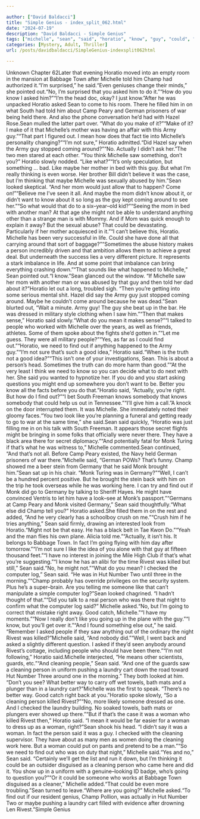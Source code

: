 ```yaml
---

author: ["David Baldacci"]
title: "Simple Genius - index_split_062.html"
date: "2024-07-19"
description: "David Baldacci - Simple Genius"
tags: ["michelle", "sean", "said", "horatio", "know", "guy", "could", "around", "like", "person", "asked", "make", "might", "find", "monk", "cleaning", "woman", "champ", "army", "mean", "saw", "maybe", "mom", "people", "going"]
categories: [Mystery, Adult, Thriller]
url: /posts/davidbaldacci/SimpleGenius-indexsplit062html

---
```



Unknown
Chapter 62Later that evening Horatio moved into an empty room in the mansion at Babbage Town after Michelle told him Champ had authorized it.“I’m surprised,” he said.“Even geniuses change their minds,” she pointed out.“No, I’m surprised that you asked him to do it.”“How do you know I asked him?”“I’m the head doc, okay? I just know.”After he was unpacked Horatio asked Sean to come to his room. There he filled him in on what South had told him about Camp Peary and German prisoners of war being held there. And also the phone conversation he’d had with Hazel Rose.Sean mulled the latter part over. “What do you make of it?”“Make of it? I make of it that Michelle’s mother was having an affair with this Army guy.”“That part I figured out. I mean how does that fact tie into Michelle’s personality changing?”“I’m not sure,” Horatio admitted.“Did Hazel say when the Army guy stopped coming around?”“No. Actually I didn’t ask her.”The two men stared at each other. “You think Michelle saw something, don’t you?” Horatio slowly nodded. “Like what?”“It’s only speculation, but something … bad. Like maybe her mother in bed with this guy. But what I’m really thinking is even worse. Her brother Bill didn’t believe it was the case, but I’m thinking that maybe Michelle was sexually abused by him.”Sean looked skeptical. “And her mom would just allow that to happen? Come on!”“Believe me I’ve seen it all. And maybe the mom didn’t know about it, or didn’t want to know about it so long as the guy kept coming around to see her.”“So what would that do to a six–year–old kid?”“Seeing the mom in bed with another man? At that age she might not be able to understand anything other than a strange man is with Mommy. And if Mom was quick enough to explain it away? But the sexual abuse? That could be devastating. Particularly if her mother acquiesced in it.”“I can’t believe this, Horatio. Michelle has been very successful in life. Could she have done all that carrying around that sort of baggage?”“Sometimes the abuse history makes a person incredibly driven and that ambition allows them to achieve a great deal. But underneath the success lies a very different picture. It represents a stark imbalance in life. And at some point that imbalance can bring everything crashing down.”“That sounds like what happened to Michelle,” Sean pointed out.“I know.”Sean glanced out the window. “If Michelle saw her mom with another man or was abused by that guy and then told her dad about it?”Horatio let out a long, troubled sigh. “Then you’re getting into some serious mental shit. Hazel did say the Army guy just stopped coming around. Maybe he couldn’t come around because he was dead.”Sean blurted out, “Wait a minute. Army guy! The guy she beat up in the bar. He was dressed in military style clothing when I saw him.”“Then that makes sense,” Horatio said slowly.“What do you mean it makes sense?”“I talked to people who worked with Michelle over the years, as well as friends, athletes. Some of them spoke about the fights she’d gotten in.”“Let me guess. They were all military people?”“Yes, as far as I could find out.”“Horatio, we need to find out if anything happened to the Army guy.”“I’m not sure that’s such a good idea,” Horatio said.“When is the truth not a good idea?”“This isn’t one of your investigations, Sean. This is about a person’s head. Sometimes the truth can do more harm than good.”“At the very least I think we need to know so you can decide what to do next with her. She said you wanted to hypnotize her. If you do and you start asking questions you might end up somewhere you don’t want to be. Better you know all the facts before you do that.”Horatio said, “Actually, you’re right. But how do I find out?”“I bet South Freeman knows somebody that knows somebody that could help us out in Tennessee.”“I’ll give him a call.”A knock on the door interrupted them. It was Michelle. She immediately noted their gloomy faces.“You two look like you’re planning a funeral and getting ready to go to war at the same time,” she said.Sean said quickly, “Horatio was just filling me in on his talk with South Freeman. It appears those secret flights might be bringing in some folks that officially were never there. They have a black area there for secret diplomacy.”“And potentially fatal for Monk Turing if that’s what he was witness to,” Michelle commented.Sean continued, “And that’s not all. Before Camp Peary existed, the Navy held German prisoners of war there.”Michelle said, “German POWs? That’s funny. Champ showed me a beer stein from Germany that he said Monk brought him.”Sean sat up in his chair. “Monk Turing was in Germany?”“Well, I can’t be a hundred percent positive. But he brought the stein back with him on the trip he took overseas while he was working here. I can try and find out if Monk did go to Germany by talking to Sheriff Hayes. He might have convinced Ventris to let him have a look–see at Monk’s passport.”“Germans at Camp Peary and Monk visited Germany,” Sean said thoughtfully.“What else did Champ tell you?” Horatio asked.She filled them in on the rest and added, “And he very clearly has a schoolboy crush on me.”“Crush him if he tries anything,” Sean said firmly, drawing an interested look from Horatio.“Might not be that easy. He has a black belt in Tae Kwon Do.”“Yeah and the man flies his own plane. Alicia told me.”“Actually, it isn’t his. It belongs to Babbage Town. In fact I’m going flying with him day after tomorrow.”“I’m not sure I like the idea of you alone with that guy at fifteen thousand feet.”“I have no interest in joining the Mile High Club if that’s what you’re suggesting.”“I know he has an alibi for the time Rivest was killed but still,” Sean said.“No, he might not.”“What do you mean? I checked the computer log,” Sean said. “He was in Hut Number Two until three in the morning.”“Champ probably has override privileges on the security system. Plus he’s a super–brain. Are you telling me someone like that can’t manipulate a simple computer log?”Sean looked chagrined. “I hadn’t thought of that.”“Did you talk to a real person who was there that night to confirm what the computer log said?” Michelle asked.“No, but I’m going to correct that mistake right away. Good catch, Michelle.”“I have my moments.”“Now I really don’t like you going up in the plane with the guy.”“I know, but you’ll get over it.”“And I found something else out,” he said. “Remember I asked people if they saw anything out of the ordinary the night Rivest was killed?”Michelle said, “And nobody did.”“Well, I went back and asked a slightly different question. I asked if they’d seen anybody around Rivest’s cottage, including people who should have been there.”“I’m not following,” Horatio said.Michelle interjected, “He means other scientists, guards, etc.”“And cleaning people,” Sean said. “And one of the guards saw a cleaning person in uniform pushing a laundry cart down the road toward Hut Number Three around one in the morning.” They both looked at him. “Don’t you see? What better way to carry off wet towels, bath mats and a plunger than in a laundry cart?”Michelle was the first to speak. “There’s no better way. Good catch right back at you.”Horatio spoke slowly, “So a cleaning person killed Rivest?”“No, more likely someone dressed as one. And I checked the laundry building. No soaked towels, bath mats or plungers ever showed up there.”“But if that’s the case it was a woman who killed Rivest then,” Horatio said. “I mean it would be far easier for a woman to dress up as a woman, right?”Sean shook his head. “I didn’t say it was a woman. In fact the person said it was a guy. I checked with the cleaning supervisor. They have about as many men as women doing the cleaning work here. But a woman could put on pants and pretend to be a man.”“So we need to find out who was on duty that night,” Michelle said.“Yes and no,” Sean said. “Certainly we’ll get the list and run it down, but I’m thinking it could be an outsider disguised as a cleaning person who came here and did it. You show up in a uniform with a genuine–looking ID badge, who’s going to question you?”“Or it could be someone who works at Babbage Town disguised as a cleaner,” Michelle added.“That could be even more troubling.”Sean turned to leave.“Where are you going?” Michelle asked.“To find out if our resident genius, Champ Pollion, was actually in Hut Number Two or maybe pushing a laundry cart filled with evidence after drowning Len Rivest.”Simple Genius
